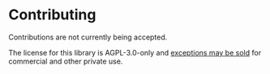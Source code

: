 # Contributing

Contributions are not currently being accepted.

The license for this library is AGPL-3.0-only and [exceptions may be sold](https://www.fsf.org/blogs/rms/selling-exceptions)
for commercial and other private use.
